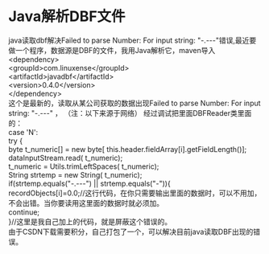 # Java解析DBF文件
java读取dbf解决Failed to parse Number: For input string: "-.---"错误,最近要做一个程序，数据源是DBF的文件，我用Java解析它，maven导入
<br/>&lt;dependency>
  <br/>&lt;groupId>com.linuxense&lt;/groupId>
   <br/>&lt;artifactId>javadbf&lt;/artifactId>
  <br/> &lt;version>0.4.0&lt;/version>
<br/>&lt;/dependency>
<br/>这个是最新的，读取从某公司获取的数据出现Failed to parse Number: For input string: "-.---" ，
（注：以下来源于网络）
经过调试把里面DBFReader类里面的：
<br/>case 'N':
     <br/>try {
           <br/>byte t_numeric[] = new byte[ this.header.fieldArray[i].getFieldLength()];
          <br/> dataInputStream.read( t_numeric);
          <br/> t_numeric = Utils.trimLeftSpaces( t_numeric);
          <br/> String strtemp = new String( t_numeric);
          <br/> if(strtemp.equals("-.---") || strtemp.equals("-")){
           <br/>   recordObjects[i]=0.0;//这行代码，在你只需要输出里面的数据时，可以不用加，不会出错。当你要读用这里面的数据时就必须加。
               <br/> continue;
         <br/>   }//这里是我自己加上的代码，就是屏蔽这个错误的。
<br/>由于CSDN下载需要积分，自己打包了一个，可以解决目前java读取DBF出现的错误。
